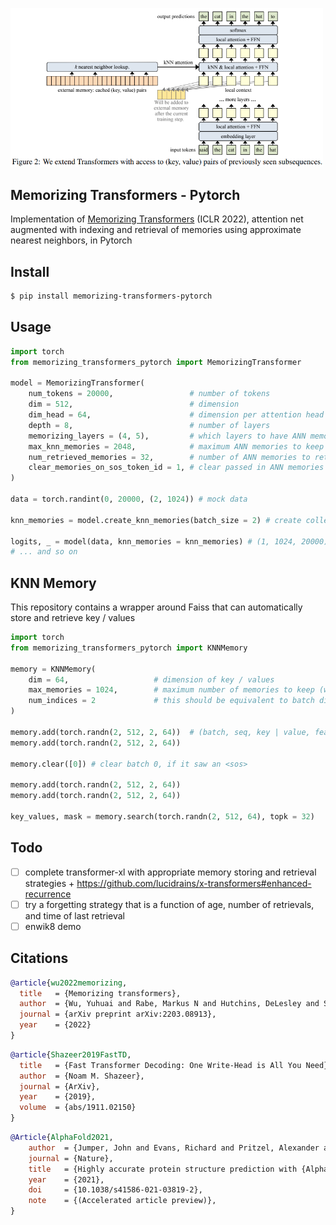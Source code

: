 <img src="./diagram.png" width="500px"></img>

## Memorizing Transformers - Pytorch

Implementation of <a href="https://arxiv.org/abs/2203.08913">Memorizing Transformers</a> (ICLR 2022), attention net augmented with indexing and retrieval of memories using approximate nearest neighbors, in Pytorch

## Install

```bash
$ pip install memorizing-transformers-pytorch
```

## Usage

```python
import torch
from memorizing_transformers_pytorch import MemorizingTransformer

model = MemorizingTransformer(
    num_tokens = 20000,                 # number of tokens
    dim = 512,                          # dimension
    dim_head = 64,                      # dimension per attention head
    depth = 8,                          # number of layers
    memorizing_layers = (4, 5),         # which layers to have ANN memories
    max_knn_memories = 2048,            # maximum ANN memories to keep (oldest ones will be discarded)
    num_retrieved_memories = 32,        # number of ANN memories to retrieve
    clear_memories_on_sos_token_id = 1, # clear passed in ANN memories automatically for batch indices which contain this specified SOS token id - otherwise, you can also manually iterate through the ANN memories and clear the indices before the next iteration
)

data = torch.randint(0, 20000, (2, 1024)) # mock data

knn_memories = model.create_knn_memories(batch_size = 2) # create collection of KNN memories with the correct batch size (2 in example)

logits, _ = model(data, knn_memories = knn_memories) # (1, 1024, 20000)
# ... and so on
```

## KNN Memory

This repository contains a wrapper around Faiss that can automatically store and retrieve key / values

```python
import torch
from memorizing_transformers_pytorch import KNNMemory

memory = KNNMemory(
    dim = 64,                   # dimension of key / values
    max_memories = 1024,        # maximum number of memories to keep (will throw out the oldest memories for now if it overfills)
    num_indices = 2             # this should be equivalent to batch dimension, as each batch keeps track of its own memories, expiring when it sees a new document
)

memory.add(torch.randn(2, 512, 2, 64))  # (batch, seq, key | value, feature dim)
memory.add(torch.randn(2, 512, 2, 64))

memory.clear([0]) # clear batch 0, if it saw an <sos>

memory.add(torch.randn(2, 512, 2, 64))
memory.add(torch.randn(2, 512, 2, 64))

key_values, mask = memory.search(torch.randn(2, 512, 64), topk = 32)
```

## Todo

- [ ] complete transformer-xl with appropriate memory storing and retrieval strategies + https://github.com/lucidrains/x-transformers#enhanced-recurrence
- [ ] try a forgetting strategy that is a function of age, number of retrievals, and time of last retrieval
- [ ] enwik8 demo

## Citations

```bibtex
@article{wu2022memorizing,
  title   = {Memorizing transformers},
  author  = {Wu, Yuhuai and Rabe, Markus N and Hutchins, DeLesley and Szegedy, Christian},
  journal = {arXiv preprint arXiv:2203.08913},
  year    = {2022}
}
```

```bibtex
@article{Shazeer2019FastTD,
  title   = {Fast Transformer Decoding: One Write-Head is All You Need},
  author  = {Noam M. Shazeer},
  journal = {ArXiv},
  year    = {2019},
  volume  = {abs/1911.02150}
}
```

```bibtex
@Article{AlphaFold2021,
    author  = {Jumper, John and Evans, Richard and Pritzel, Alexander and Green, Tim and Figurnov, Michael and Ronneberger, Olaf and Tunyasuvunakool, Kathryn and Bates, Russ and {\v{Z}}{\'\i}dek, Augustin and Potapenko, Anna and Bridgland, Alex and Meyer, Clemens and Kohl, Simon A A and Ballard, Andrew J and Cowie, Andrew and Romera-Paredes, Bernardino and Nikolov, Stanislav and Jain, Rishub and Adler, Jonas and Back, Trevor and Petersen, Stig and Reiman, David and Clancy, Ellen and Zielinski, Michal and Steinegger, Martin and Pacholska, Michalina and Berghammer, Tamas and Bodenstein, Sebastian and Silver, David and Vinyals, Oriol and Senior, Andrew W and Kavukcuoglu, Koray and Kohli, Pushmeet and Hassabis, Demis},
    journal = {Nature},
    title   = {Highly accurate protein structure prediction with {AlphaFold}},
    year    = {2021},
    doi     = {10.1038/s41586-021-03819-2},
    note    = {(Accelerated article preview)},
}
```
